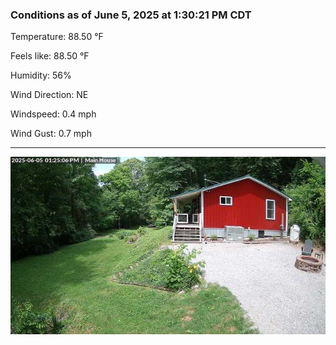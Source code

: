 ### Conditions as of June 5, 2025 at 1:30:21 PM CDT 

Temperature: 88.50 &deg;F

Feels like: 88.50 &deg;F

Humidity: 56%

Wind Direction: NE

Windspeed: 0.4 mph

Wind Gust: 0.7 mph

---

<img src="./images/latest.jpeg"/>

